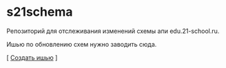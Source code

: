 # s21schema
Репозиторий для отслеживания изменений схемы апи edu.21-school.ru.

Ишью по обновлению схем нужно заводить сюда.

[ [Создать ишью](https://github.com/s21toolkit/s21schema/issues/new/choose) ]
